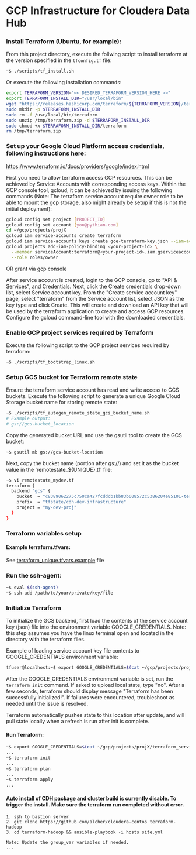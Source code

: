 # GCP Infrastructure for Cloudera Data Hub

### Install Terraform (Ubuntu, for example):

From this project directory, execute the follwing script to install terraform at the version specified in the `tfconfig.tf` file:
```bash
~$ ./scripts/tf_install.sh
```

Or execute the following installation commands:

```bash
export TERRAFORM_VERSION="<< DESIRED_TERRAFORM_VERSION_HERE >>"
export TERRAFORM_INSTALL_DIR="/usr/local/bin"
wget "https://releases.hashicorp.com/terraform/${TERRAFORM_VERSION}/terraform_${TERRAFORM_VERSION}_linux_amd64.zip" -O /tmp/terraform.zip
sudo mkdir -p $TERRAFORM_INSTALL_DIR
sudo rm -f /usr/local/bin/terraform
sudo unzip /tmp/terraform.zip -d $TERRAFORM_INSTALL_DIR
sudo chmod +x $TERRAFORM_INSTALL_DIR/terraform
rm /tmp/terraform.zip
```

### Set up your Google Cloud Platform access credentials, following instructions here:

https://www.terraform.io/docs/providers/google/index.html

First you need to allow terraform access GCP resources. This can be achieved by Service Accounts with corresponding access keys.
Within the GCP console tool, gcloud, it can be achieved by issuing the following commands (Note: The terraform service account require owner role to be able to mount the gcp storage, also might already be setup if this is not the initial deployment):

```bash
gcloud config set project [PROJECT_ID]
gcloud config set account [you@pythian.com]
cd ~/gcp/projects/projX
gcloud iam service-accounts create terraform
gcloud iam service-accounts keys create gce-terraform-key.json --iam-account=terraform@<your-project-id>.iam.gserviceaccount.com  
gcloud projects add-iam-policy-binding <your-project-id> \
  --member serviceAccount:terraform@<your-project-id>.iam.gserviceaccount.com \
  --role roles/owner
```

OR grant via gcp console

After service account is created, login to the GCP console, go to "API & Services", and Credentials. Next, click the Create credentials drop-down list, select Service account key. From the "Create service account key" page, select "terraform" from the Service account list, select JSON as the key type and click Create. This will create and download an API key that will be used by the terraform application to create and access GCP resources. Configure the gcloud command-line tool with the downloaded credentials.

### Enable GCP project services required by Terraform
Execute the following script to the GCP project services required by terraform:
```bash
~$ ./scripts/tf_bootstrap_linux.sh
```

### Setup GCS bucket for Terraform remote state

Ensure the terraform service account has read and write access to GCS buckets.
Execute the following script to generate a unique Google Cloud Storage bucket name for storing remote state:
```bash
~$ ./scripts/tf_autogen_remote_state_gcs_bucket_name.sh
# Example output:
# gs://gcs-bucket_location
```

Copy the generated bucket URL and use the gsutil tool to create the GCS bucket:
```bash
~$ gsutil mb gs://gcs-bucket-location
```

Next, copy the bucket name (portion after gs://) and set it as the bucket value in the 'remotestate_${UNIQUE}.tf' file:
```bash
~$ vi remotestate_mydev.tf
terraform {
  backend "gcs" {
    bucket  = "c8389062275c750ca427fcddcb1bb83b608572c5386204e85101-terraform"
    prefix  = "tfstate/cdh-dev-infrastructure"
    project = "my-dev-proj"
  }
}
```

### Terraform variables setup

#### Example terraform.tfvars:
See [terraform_unique.tfvars.example](./terraform_unique.tfvars.example) file

### Run the ssh-agent:
```bash
~$ eval $(ssh-agent)
~$ ssh-add /path/to/your/private/key/file
```

### Initialize Terraform

To initialize the GCS backend, first load the contents of the service account key (json) file into the environment variable GOOGLE_CREDENTIALS. Note: this step assumes you have the linux terminal open and located in the directory with the terraform files.

Example of loading service account key file contents to GOOGLE_CREDENTIALS environment variable:
```bash
tfuser@localhost:~$ export GOOGLE_CREDENTIALS=$(cat ~/gcp/projects/projX/terraform_service_account_key.json)
```

After the GOOGLE_CREDENTIALS environment variable is set, run the `terraform init` command. If asked to upload local state, type "no".
After a few seconds, terraform should display message "Terraform has been successfully initialized!". If failures were encountered, troubleshoot as needed until the issue is resolved.

Terraform automatically pushes state to this location after update, and will pull state locally when a refresh is run after init is complete.

#### Run Terraform:
```bash
~$ export GOOGLE_CREDENTIALS=$(cat ~/gcp/projects/projX/terraform_service_account_key.json)
...
~$ terraform init
...
~$ terraform plan
...
~$ terraform apply
...
```

#### Auto install of CDH package and cluster build is currently disable. To trigger the install. Make sure the terraform run completed without error.
```
1. ssh to bastion server
2. git clone https://github.com/alcher/cloudera-centos terraform-hadoop
3. cd terraform-hadoop && ansible-playbook -i hosts site.yml

Note: Update the group_var variables if needed.
...

